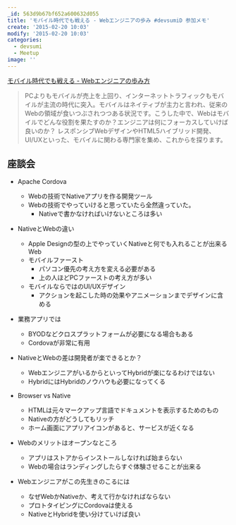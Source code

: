 ```yaml
---
_id: 563d9b67bf652a600632d055
title: 'モバイル時代でも戦える - Webエンジニアの歩み #devsumiD 参加メモ'
create: '2015-02-20 10:03'
modify: '2015-02-20 10:03'
categories:
  - devsumi
  - Meetup
image: ''
---
```


[モバイル時代でも戦える - Webエンジニアの歩み方](http://event.shoeisha.jp/devsumi/20150219/session/697/)

>PCよりもモバイルが売上を上回り、インターネットトラフィックもモバイルが主流の時代に突入。モバイルはネイティブが主力と言われ、従来のWebの領域が食いつぶされつつある状況です。こうした中で、Webはモバイルでどんな役割を果たすのか？エンジニアは何にフォーカスしていけば良いのか？
レスポンシブWebデザインやHTML5ハイブリッド開発、UI/UXといった、モバイルに関わる専門家を集め、これからを探ります。

## 座談会

- Apache Cordova
    - Webの技術でNativeアプリを作る開発ツール
    - Webの技術でやっていけると思っていたら全然違っていた。
        - Nativeで書かなければいけないところは多い


- NativeとWebの違い
    - Apple Designの型の上でやっていくNativeと何でも入れることが出来るWeb
    - モバイルファースト
        - パソコン優先の考え方を変える必要がある
        - 上の人ほどPCファーストの考え方が多い
    - モバイルならではのUI/UXデザイン
        - アクションを起こした時の効果やアニメーションまでデザインに含める


- 業務アプリでは
    - BYODなどクロスプラットフォームが必要になる場合もある
    - Cordovaが非常に有用


- NativeとWebの差は開発者が楽できるとか？
    - WebエンジニアがいるからといってHybridが楽になるわけではない
    - HybridにはHybridのノウハウも必要になってくる


- Browser vs Native
    - HTMLは元々マークアップ言語でドキュメントを表示するためのもの
    - Nativeの方がどうしてもリッチ
    - ホーム画面にアプリアイコンがあると、サービスが近くなる


- Webのメリットはオープンなところ
    - アプリはストアからインストールしなければ始まらない
    - Webの場合はランディングしたらすぐ体験させることが出来る


- Webエンジニアがこの先生きのこるには
    - なぜWebかNativeか、考えて行かなければならない
    - プロトタイピングにCordovaは使える
    - NativeとHybridを使い分けていけば良い
